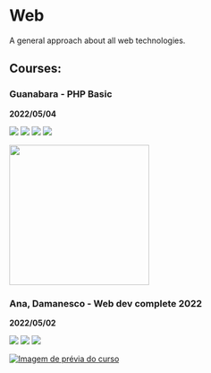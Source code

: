 # Web

A general approach about all web technologies.

## Courses:

### Guanabara - PHP Basic

**2022/05/04**

[![](https://img.shields.io/static/v1.svg?label=studying&labelColor=gray&message=36%&color=rosybrown)](courses/guilherme_guanabara/readme.md)
[![](https://img.shields.io/static/v1.svg?label=available&labelColor=gray&message=CursoEmVídeo&color=mediumblue)](https://www.cursoemvideo.com/curso/php-basico)
[![](https://img.shields.io/badge/-YouTube-dd3333?logo=youtube)](https://www.youtube.com/watch?v=F7KzJ7e6EAc&list=PLHz_AreHm4dm4beCCCmW4xwpmLf6EHY9k)
![](https://img.shields.io/static/v1.svg?label=idiom&labelColor=gray&message=Portuguese&color=blue)

<a href="courses/guilherme_guanabara/php-basic/readme.md"><img src="https://www.cursoemvideo.com/wp-content/uploads/bb-plugin/cache/php-circle.jpg" style="width:250px; height:auto;"></a>

### Ana, Damanesco - Web dev complete 2022

**2022/05/02**

[![](https://img.shields.io/static/v1.svg?label=studying&labelColor=gray&message=3.2%&color=inactive)](courses/rbtech/readme.md)
[![](https://img.shields.io/static/v1.svg?label=available&labelColor=gray&message=Udemy&color=darkviolet)](https://www.udemy.com/course/web-completo/)
![](https://img.shields.io/static/v1.svg?label=idiom&labelColor=gray&message=Portuguese&color=blue)

[![Imagem de prévia do curso](https://img-c.udemycdn.com/course/240x135/1341268_c20e_3.jpg)](courses/web_complete-ana-damasceno/readme.md)
